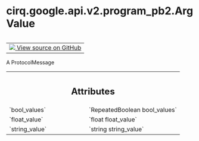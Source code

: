 <div itemscope itemtype="http://developers.google.com/ReferenceObject">
<meta itemprop="name" content="cirq.google.api.v2.program_pb2.ArgValue" />
<meta itemprop="path" content="Stable" />
</div>

# cirq.google.api.v2.program_pb2.ArgValue

<!-- Insert buttons and diff -->

<table class="tfo-notebook-buttons tfo-api" align="left">

<td>
  <a target="_blank" href="https://github.com/quantumlib/cirq/tree/master/cirq/google/api/v2/program.proto">
    <img src="https://www.tensorflow.org/images/GitHub-Mark-32px.png" />
    View source on GitHub
  </a>
</td>
</table>



A ProtocolMessage

<!-- Placeholder for "Used in" -->




<!-- Tabular view -->
 <table class="responsive fixed orange">
<colgroup><col width="214px"><col></colgroup>
<tr><th colspan="2"><h2 class="add-link">Attributes</h2></th></tr>

<tr>
<td>
`bool_values`
</td>
<td>
`RepeatedBoolean bool_values`
</td>
</tr><tr>
<td>
`float_value`
</td>
<td>
`float float_value`
</td>
</tr><tr>
<td>
`string_value`
</td>
<td>
`string string_value`
</td>
</tr>
</table>



